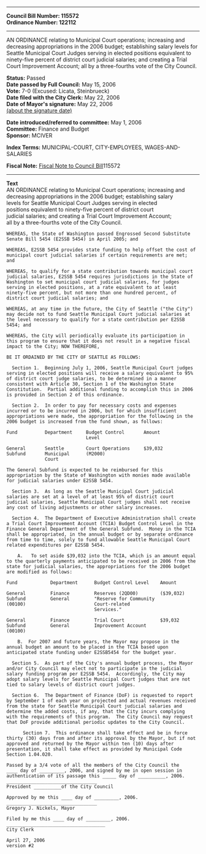 * * * * *  
  
**Council Bill Number: [](#h0)[](#h2)115572**   
**Ordinance Number: 122112**  
  
* * * * *  
  
AN ORDINANCE relating to Municipal Court operations; increasing and decreasing appropriations in the 2006 budget; establishing salary levels for Seattle Municipal Court Judges serving in elected positions equivalent to ninety-five percent of district court judicial salaries; and creating a Trial Court Improvement Account; all by a three-fourths vote of the City Council.  
  
**Status:** Passed   
**Date passed by Full Council:** May 15, 2006   
**Vote:** 7-0 (Excused: Licata, Steinbrueck)   
**Date filed with the City Clerk:** May 22, 2006   
**Date of Mayor's signature:** May 22, 2006   
[(about the signature date)](/~public/approvaldate.htm)   
  
  
**Date introduced/referred to committee:** May 1, 2006   
**Committee:** Finance and Budget   
**Sponsor:** MCIVER   
  
**Index Terms:** MUNICIPAL-COURT, CITY-EMPLOYEES, WAGES-AND-SALARIES  
  
**Fiscal Note:** [Fiscal Note to Council Bill](http://clerk.seattle.gov/~public/fnote/115572.htm)[](#h1)[](#h3)115572  
  
* * * * *  
  
**Text**  
    AN ORDINANCE relating to Municipal Court operations; increasing and  
    decreasing appropriations in the 2006 budget; establishing salary  
    levels for Seattle Municipal Court Judges serving in elected  
    positions equivalent to ninety-five percent of district court  
    judicial salaries; and creating a Trial Court Improvement Account;  
    all by a three-fourths vote of the City Council.  
  
    WHEREAS, the State of Washington passed Engrossed Second Substitute  
    Senate Bill 5454 (E2SSB 5454) in April 2005; and  
  
    WHEREAS, E2SSB 5454 provides state funding to help offset the cost of  
    municipal court judicial salaries if certain requirements are met;  
    and  
  
    WHEREAS, to qualify for a state contribution towards municipal court  
    judicial salaries, E2SSB 5454 requires jurisdictions in the State of  
    Washington to set municipal court judicial salaries, for judges  
    serving in elected positions, at a rate equivalent to at least  
    ninety-five percent, but not more than one hundred percent, of  
    district court judicial salaries; and  
  
    WHEREAS, at any time in the future, the City of Seattle ("the City")  
    may decide not to fund Seattle Municipal Court judicial salaries at  
    the level necessary to qualify for a state contribution per E2SSB  
    5454; and  
  
    WHEREAS, the City will periodically evaluate its participation in  
    this program to ensure that it does not result in a negative fiscal  
    impact to the City; NOW THEREFORE,  
  
    BE IT ORDAINED BY THE CITY OF SEATTLE AS FOLLOWS:  
  
      Section 1.  Beginning July 1, 2006, Seattle Municipal Court judges  
    serving in elected positions will receive a salary equivalent to 95%  
    of district court judge salaries, to be determined in a manner  
    consistent with Article 30, Section 1 of the Washington State  
    Constitution.  Partial additional funding to accomplish this in 2006  
    is provided in Section 2 of this ordinance.  
  
      Section 2.  In order to pay for necessary costs and expenses  
    incurred or to be incurred in 2006, but for which insufficient  
    appropriations were made, the appropriation for the following in the  
    2006 budget is increased from the fund shown, as follows:  
  
    Fund          Department     Budget Control       Amount  
                                 Level  
  
    General       Seattle        Court Operations     $39,032  
    Subfund       Municipal      (M2000)  
                  Court  
  
    The General Subfund is expected to be reimbursed for this  
    appropriation by the State of Washington with monies made available  
    for judicial salaries under E2SSB 5454.  
  
      Section 3.  As long as the Seattle Municipal Court judicial  
    salaries are set at a level of at least 95% of district court  
    judicial salaries, Seattle Municipal Court judges shall not receive  
    any cost of living adjustments or other salary increases.  
  
      Section 4.  The Department of Executive Administration shall create  
    a Trial Court Improvement Account (TCIA) Budget Control Level in the  
    Finance General Department of the General Subfund.  Money in the TCIA  
    shall be appropriated, in the annual budget or by separate ordinance  
    from time to time, solely to fund allowable Seattle Municipal Court  
    related expenditures per E2SSB 5454.  
  
        A.   To set aside $39,032 into the TCIA, which is an amount equal  
    to the quarterly payments anticipated to be received in 2006 from the  
    state for judicial salaries, the appropriations for the 2006 budget  
    are modified as follows:  
  
    Fund            Department      Budget Control Level    Amount  
  
    General         Finance         Reserves (2QD00)        ($39,032)  
    Subfund         General         "Reserve for Community  
    (00100)                         Court-related  
                                    Services."  
  
    General         Finance         Trial Court             $39,032  
    Subfund         General         Improvement Account  
    (00100)  
  
        B.  For 2007 and future years, the Mayor may propose in the  
    annual budget an amount to be placed in the TCIA based upon  
    anticipated state funding under E2SSB5454 for the budget year.  
  
      Section 5.  As part of the City's annual budget process, the Mayor  
    and/or City Council may elect not to participate in the judicial  
    salary funding program per E2SSB 5454.  Accordingly, the City may  
    adopt salary levels for Seattle Municipal Court judges that are not  
    tied to salary levels of district court judges.  
  
      Section 6.  The Department of Finance (DoF) is requested to report  
    by September 1 of each year on projected and actual revenues received  
    from the state for Seattle Municipal Court judicial salaries and  
    determine the added costs, if any, that the City incurs complying  
    with the requirements of this program.  The City Council may request  
    that DoF provide additional periodic updates to the City Council.  
  
          Section 7.  This ordinance shall take effect and be in force  
    thirty (30) days from and after its approval by the Mayor, but if not  
    approved and returned by the Mayor within ten (10) days after  
    presentation, it shall take effect as provided by Municipal Code  
    Section 1.04.020.  
  
    Passed by a 3/4 vote of all the members of the City Council the  
    ____ day of _________, 2006, and signed by me in open session in  
    authentication of its passage this _____ day of __________, 2006.  
    _________________________________  
    President __________of the City Council  
  
    Approved by me this ____ day of _________, 2006.  
    _________________________________  
    Gregory J. Nickels, Mayor  
  
    Filed by me this ____ day of _________, 2006.  
    ____________________________________  
    City Clerk  
  
    April 27, 2006  
    version #2  
